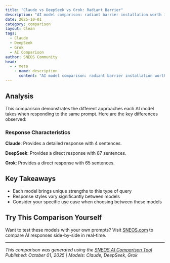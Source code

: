 ```yaml
---
title: "Claude vs DeepSeek vs Grok: Radiant Barrier"
description: "AI model comparison: radiant barrier installation worth it..."
date: 2025-10-01
category: comparison
layout: Clean
tags:
  - Claude
  - DeepSeek
  - Grok
  - AI Comparison
author: SNEOS Community
head:
  - - meta
    - name: description
      content: "AI model comparison: radiant barrier installation worth it..."
---
```


<ChatComparison
  title="Claude vs DeepSeek vs Grok: Radiant Barrier"
  prompt="radiant barrier installation worth it"
  :responses='{
    "Claude": "Radiant barrier installation can be worth it, but it depends on several factors:\n\n## **Best Scenarios for Radiant Barriers:**\n- **Hot climates** (Southern US, Southwest)\n- **Homes with ductwork in attics**\n- **Little to no existing attic insulation**\n- **Air conditioning is primary cooling method**\n- **Metal roofing** (increases radiant heat)\n\n## **Cost-Benefit Analysis:**\n- **DIY installation**: $200-600 for materials\n- **Professional installation**: $1,200-2,500\n- **Potential energy savings**: 5-10% on cooling costs\n- **Payback period**: 3-7 years in ideal conditions\n\n## **Maximum Effectiveness When:**\n- Combined with proper attic ventilation\n- Installed with air gap (not touching insulation)\n- Used alongside adequate traditional insulation\n- Installed on attic floor rather than roof deck\n\n## **Limited Value If:**\n- You live in cooler climates\n- Your home already has excellent insulation (R-30\u002B)\n- Heating costs exceed cooling costs\n- Attic is conditioned space\n\n## **Bottom Line:**\nMost cost-effective in hot climates where cooling dominates energy bills. In moderate climates, upgrading traditional insulation often provides better ROI. Consider getting an energy audit first to identify your home\u0027s biggest efficiency opportunities.\n\nWould you like specific advice based on your climate zone or current insulation situation?",
    "DeepSeek": "Of course. This is a classic \u0022it depends\u0022 question in home improvement. A radiant barrier can be a very effective upgrade, but only under the right conditions.\n\nHere\u2019s a detailed breakdown to help you decide if it\u0027s worth it for your home.\n\n### The Short Answer\n\n**Yes, a radiant barrier is worth it if:**\n*   You live in a **hot, sunny climate** (like the Southern U.S., Southwest, or any area with long, hot summers).\n*   Your **attic gets extremely hot** (140\u00B0F\u002B is common).\n*   Your **existing attic insulation is insufficient** (less than R-38, or about 12 inches of fiberglass).\n*   You want to reduce your **summer cooling costs** and improve comfort.\n\n**It is probably NOT worth it if:**\n*   You live in a **cold or mixed climate** where heating is the primary concern.\n*   Your attic is already **very well-ventilated and well-insulated**.\n*   You expect it to be a magic bullet that will cut your AC bill in half.\n\n---\n\n### How a Radiant Barrier Works (The Simple Version)\n\n1.  **Heat Transfer:** There are three ways heat moves: Conduction (touch), Convection (airflow), and **Radiation (rays)**. The sun heats your roof, and that heat radiates downward like a giant heater into your attic.\n2.  **The Barrier:** A radiant barrier is a reflective material (usually aluminum foil laminated to paper or plastic) that is installed in the attic. It has a **low emissivity** surface, meaning it is very good at reflecting radiant heat rather than absorbing it.\n3.  **The Result:** Instead of the roof sheathing radiating heat down into your attic and onto your insulation, a large portion of that radiant heat is reflected back toward the roof. This keeps the attic itself, the attic floor insulation, and the living space below significantly cooler.\n\n\u003E **Key Distinction:** A radiant barrier is **NOT** insulation. Insulation (like fiberglass or cellulose) resists conductive heat flow. A radiant barrier reflects radiant heat. They work best **together**.\n\n### The Proven Benefits\n\n1.  **Reduced Cooling Costs:** This is the main reason people install them. Studies by the U.S. Department of Energy and others show a reduction in cooling costs of **5% to 10%** in hot climates. In a very hot, sunny climate, the savings can be on the higher end of that range.\n2.  **Increased Comfort:** Rooms directly under the attic (especially top-floor rooms) will feel noticeably cooler. It also reduces the load on your AC, helping it cool more effectively and potentially extending its lifespan.\n3.  **Lower Attic Temperature:** An attic with a properly installed radiant barrier can be **20\u00B0F to 30\u00B0F (11\u00B0C to 17\u00B0C) cooler** than one without. This also protects items stored in the attic and can reduce the thermal stress on your roof decking.\n\n### The Costs and Considerations\n\n*   **DIY Installation:** If you are handy and your attic is accessible, you can install a radiant barrier yourself. A roll of foil barrier can cost **$0.10 to $0.30 per square foot**. This is the most cost-effective way to do it.\n*   **Professional Installation:** A professional install will cost more, typically **$0.50 to $1.50 per square foot** (or $1,200 to $3,500 for an average 2,000 sq. ft. home). They will ensure proper installation, which is critical for performance and safety.\n*   **Climate is Everything:** In Minnesota or Maine, the savings will be minimal to nonexistent. In Florida or Arizona, the investment can pay for itself in a few years.\n*   **Existing Insulation:** The radiant barrier\u0027s effect is most dramatic when the attic floor insulation is poor. If you already have R-50 insulation, adding a radiant barrier will have a smaller (but still measurable) impact.\n*   **Proper Installation is Critical:** The barrier **must** have an air gap facing the roof to work. It should not be laid directly on top of the attic floor insulation. The most common and effective method is stapling it to the *underside of the roof rafters*.\n\n### Potential Drawbacks and Myths\n\n*   **Myth: It Will Void My Roof Warranty.** This is a common concern. A properly installed radiant barrier that does not block ventilation will not void a shingle warranty. However, you should always **check with your shingle manufacturer** and ensure your installer follows their guidelines.\n*   **Myth: It Causes Moisture Problems.** If installed incorrectly by blocking soffit vents, it can trap moisture. A professional installer will ensure proper ventilation is maintained.\n*   **Drawback: No Winter Benefit.** In cold climates, you want heat from the sun to help warm your house. A radiant barrier can slightly reduce this beneficial solar heat gain in the winter, though the effect is usually minor compared to the summer benefit in hot climates.\n\n---\n\n### The Final Verdict: Is It Worth It For YOU?\n\nAnswer these questions:\n\n1.  **What is my climate?** (Hot \u0026 Sunny = **Yes**. Cold \u0026 Cloudy = **No**. Mixed = *Maybe, leaning towards yes if summers are brutal*).\n2.  **How is my current attic insulation?** (Poor = **Bigger Benefit**. Excellent = *Smaller Benefit*).\n3.  **What is my budget and skill level?** (DIY = **High ROI**. Professional = *Good ROI in the right climate*).\n4.  **What is my primary goal?** (Lower AC Bills \u0026 More Comfort = **Yes**. Preparing for Winter = **No**).\n\n**Conclusion:**\n\nFor a homeowner in a hot climate with an under-insulated attic, a radiant barrier is one of the most cost-effective energy upgrades you can make. The combination of lower utility bills and significantly improved comfort makes it a very worthwhile investment.\n\nIf you are in a cold climate, your money is far better spent on adding more traditional insulation to your attic floor.",
    "Grok": "Whether radiant barrier installation is worth it depends on several factors, including your climate, home\u2019s design, energy costs, and personal priorities. Here\u2019s a breakdown of the key considerations to help you decide:\n\n### What is a Radiant Barrier?\nA radiant barrier is a reflective material (often aluminum foil) installed in attics or walls to reduce heat transfer by reflecting radiant heat. It\u2019s most commonly used in attics to prevent heat from the sun from warming up your home in hot climates.\n\n---\n\n### Benefits of Radiant Barrier Installation\n1. **Energy Savings in Hot Climates**:\n   - Radiant barriers are most effective in hot, sunny regions where attics can get extremely hot. By reflecting heat away, they can reduce cooling costs by 5-10% in some cases, according to the U.S. Department of Energy (DOE).\n   - They work best when the primary source of heat gain is from the sun through the roof.\n\n2. **Improved Comfort**:\n   - They can lower attic temperatures by 20-30\u00B0F, which may make upper floors of your home more comfortable during hot weather.\n\n3. **Relatively Low Cost**:\n   - Compared to other energy-saving home improvements (like new windows or insulation), radiant barriers are often affordable. Costs typically range from $0.10 to $0.50 per square foot for materials, plus labor if you hire a professional.\n\n4. **Long-Term Durability**:\n   - Radiant barriers don\u2019t degrade quickly and can last for decades with minimal maintenance if installed properly.\n\n---\n\n### Drawbacks and Limitations\n1. **Limited Effectiveness in Cold Climates**:\n   - Radiant barriers are less effective in colder climates where heat loss (not heat gain) is the primary concern. They don\u2019t provide significant insulation value (R-value) and won\u2019t help much with heating costs.\n\n2. **Depends on Proper Installation**:\n   - For maximum effectiveness, radiant barriers need to be installed with an air space between the barrier and the surface it\u2019s reflecting heat from. Poor installation (e.g., dust accumulation on the reflective surface or no air gap) can significantly reduce benefits.\n   - It must be placed in the right location (typically on the underside of the roof rafters or over existing insulation in the attic).\n\n3. **May Not Replace Insulation**:\n   - Radiant barriers are not a substitute for traditional insulation. They work best when combined with adequate insulation to address conductive and convective heat transfer.\n\n4. **Diminishing Returns**:\n   - If your home already has good insulation or shading (e.g., trees or a light-colored roof), the additional energy savings from a radiant barrier may be minimal.\n\n---\n\n### Cost vs. Savings\n- **Installation Cost**: Materials typically range from $0.10 to $0.50 per square foot, with professional installation costing $300 to $1,500 for an average home.\n- **Energy Savings**: Savings depend on your climate, energy rates, and home size, but many homeowners in hot climates report savings of $50 to $150 per year on cooling costs.\n- **Payback Period**: In hot climates, the payback period can be 2-10 years. In cooler climates, the investment may never pay off.\n\n---\n\n### When Is It Worth It?\nRadiant barrier installation is most likely worth it if:\n- You live in a hot, sunny climate (e.g., Southern U.S., desert regions) with high cooling costs.\n- Your attic gets very hot in the summer (above 120\u00B0F).\n- Your home has minimal shading over the roof.\n- You have existing insulation but still struggle with heat gain.\n- Energy costs in your area are high, making even small savings significant over time.\n\nIt\u2019s likely **not worth it** if:\n- You live in a cold or moderate climate where heating dominates energy costs.\n- Your home already has excellent insulation and a cool roof.\n- You\u2019re not planning to stay in the home long enough to recoup the installation cost.\n\n---\n\n### Additional Tips\n- **DIY vs. Professional**: If you\u2019re handy, installing a radiant barrier can be a DIY project to save on labor costs, but ensure you follow safety guidelines (e.g., working in attics can be hazardous).\n- **Check Local Incentives**: Some regions offer rebates or tax incentives for energy-saving home improvements, which could offset the cost.\n- **Consult a Professional**: An energy audit can help determine if a radiant barrier will provide significant benefits for your specific home.\n\n---\n\n### Conclusion\nRadiant barrier installation can be worth it in hot climates with significant cooling costs, provided it\u2019s installed correctly and complements existing insulation. However, in cooler climates or well-insulated homes, the benefits may be negligible. Calculate your potential energy savings based on local energy rates and climate, and weigh them against the upfront cost to make an informed decision. If you\u0027re unsure, consider having an energy professional assess your home\u2019s specific needs."
  }'
  published-date="17:34"
/>

## Analysis

This comparison demonstrates the different approaches each AI model takes when responding to the same prompt. Here are the key differences observed:

### Response Characteristics

**Claude**: Provides a detailed response with 4 sentences. 

**DeepSeek**: Provides a direct response with 87 sentences. 

**Grok**: Provides a direct response with 65 sentences. 

## Key Takeaways

- Each model brings unique strengths to this type of query
- Response styles vary significantly between models
- Consider your specific use case when choosing between these models

## Try This Comparison Yourself

Want to test these models with your own prompts? Visit [SNEOS.com](https://sneos.com) to compare AI responses side-by-side in real-time.

---

*This comparison was generated using the [SNEOS AI Comparison Tool](https://sneos.com)*
*Published: October 01, 2025 | Models: Claude, DeepSeek, Grok*
